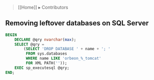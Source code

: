 > [[Home]] ▸ Contributors

## Removing leftover databases on SQL Server

```sql
BEGIN
    DECLARE @qry nvarchar(max);
    SELECT @qry = 
        (SELECT 'DROP DATABASE ' + name + '; ' 
         FROM sys.databases 
         WHERE name LIKE 'orbeon_%_tomcat'
         FOR XML PATH(''));
    EXEC sp_executesql @qry;
END;  
```